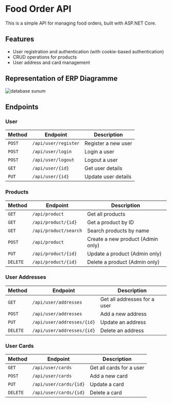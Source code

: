 # Food Order API

This is a simple API for managing food orders, built with ASP.NET Core.

## Features

- User registration and authentication (with cookie-based authentication)
- CRUD operations for products
- User address and card management

## Representation of ERP Diagramme

![database sunum](https://github.com/user-attachments/assets/d6649187-53e0-4f36-be1c-52667a3d3027)


## Endpoints

### User

| Method | Endpoint | Description |
|--------|----------|-------------|
| `POST` | `/api/user/register` | Register a new user |
| `POST` | `/api/user/login` | Login a user |
| `POST` | `/api/user/logout` | Logout a user |
| `GET` | `/api/user/{id}` | Get user details |
| `PUT` | `/api/user/{id}` | Update user details |

### Products

| Method | Endpoint | Description |
|--------|----------|-------------|
| `GET` | `/api/product` | Get all products |
| `GET` | `/api/product/{id}` | Get a product by ID |
| `GET` | `/api/product/search` | Search products by name |
| `POST` | `/api/product` | Create a new product (Admin only) |
| `PUT` | `/api/product/{id}` | Update a product (Admin only) |
| `DELETE` | `/api/product/{id}` | Delete a product (Admin only) |

### User Addresses

| Method | Endpoint | Description |
|--------|----------|-------------|
| `GET` | `/api/user/addresses` | Get all addresses for a user |
| `POST` | `/api/user/addresses` | Add a new address |
| `PUT` | `/api/user/addresses/{id}` | Update an address |
| `DELETE` | `/api/user/addresses/{id}` | Delete an address |

### User Cards

| Method | Endpoint | Description |
|--------|----------|-------------|
| `GET` | `/api/user/cards` | Get all cards for a user |
| `POST` | `/api/user/cards` | Add a new card |
| `PUT` | `/api/user/cards/{id}` | Update a card |
| `DELETE` | `/api/user/cards/{id}` | Delete a card |

